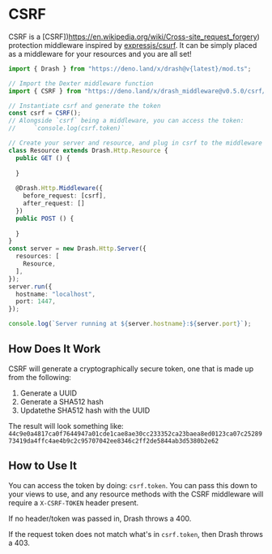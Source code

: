 # CSRF

CSRF is a [CSRF])https://en.wikipedia.org/wiki/Cross-site_request_forgery) protection middleware inspired by [expressjs/csurf](http://expressjs.com/en/resources/middleware/csurf.html). It can be simply placed as a middleware for your resources and you are all set!

```typescript
import { Drash } from "https://deno.land/x/drash@v{latest}/mod.ts";

// Import the Dexter middleware function
import { CSRF } from "https://deno.land/x/drash_middleware@v0.5.0/csrf/mod.ts";

// Instantiate csrf and generate the token
const csrf = CSRF();
// Alongside `csrf` being a middleware, you can access the token:
//     `console.log(csrf.token)`

// Create your server and resource, and plug in csrf to the middleware config
class Resource extends Drash.Http.Resource {
  public GET () {
  
  }
  
  @Drash.Http.Middleware({
    before_request: [csrf],
    after_request: []
  })
  public POST () {
    
  }
}
const server = new Drash.Http.Server({
  resources: [
    Resource,
  ],
});
server.run({
  hostname: "localhost",
  port: 1447,
});

console.log(`Server running at ${server.hostname}:${server.port}`);
```

## How Does It Work

CSRF will generate a cryptographically secure token, one that is made up from the following:

1. Generate a UUID
2. Generate a SHA512 hash
3. Updatethe SHA512 hash with the UUID

The result will look something like: `44c9e0a4817ca0f7644947a01cde1cae8ae30cc233352ca23baea8ed0123ca07c2528973419da4ffc4ae4b9c2c95707042ee8346c2ff2de5844ab3d5380b2e62`

## How to Use It

You can  access the token  by doing: `csrf.token`. You can pass this down to your views to use, and any resource methods with the CSRF middleware will require a `X-CSRF-TOKEN` header present.

If no header/token was passed in, Drash throws a 400.

If the request token  does not match what's in `csrf.token`, then Drash throws a 403.